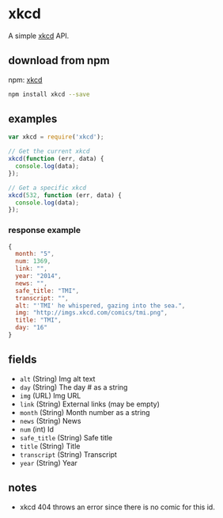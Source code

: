 # xkcd

A simple [xkcd](http://xkcd.com/) API.

## download from npm

npm: [xkcd](https://www.npmjs.org/package/xkcd)

```bash
npm install xkcd --save
```

## examples

```js
var xkcd = require('xkcd');

// Get the current xkcd
xkcd(function (err, data) {
  console.log(data);
});

// Get a specific xkcd
xkcd(532, function (err, data) {
  console.log(data);
});
```

### response example

```js
{
  month: "5",
  num: 1369,
  link: "",
  year: "2014",
  news: "",
  safe_title: "TMI",
  transcript: "",
  alt: "'TMI' he whispered, gazing into the sea.",
  img: "http://imgs.xkcd.com/comics/tmi.png",
  title: "TMI",
  day: "16"
}
```

## fields

- `alt` (String) Img alt text
- `day` (String) The day # as a string
- `img` (URL) Img URL
- `link` (String) External links (may be empty)
- `month` (String) Month number as a string
- `news` (String) News
- `num` (int) Id
- `safe_title` (String) Safe title
- `title` (String) Title
- `transcript` (String) Transcript
- `year` (String) Year

## notes

- xkcd 404 throws an error since there is no comic for this id.